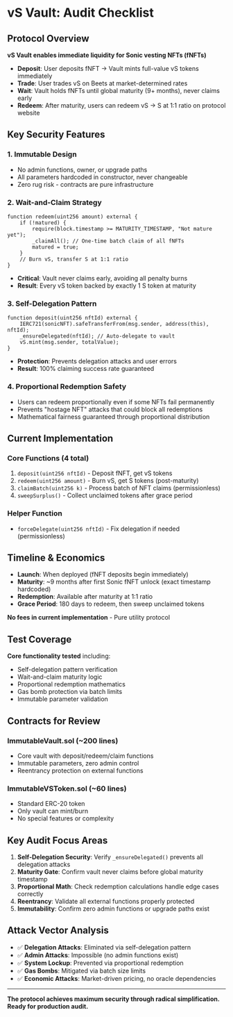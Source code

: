 # vS Vault: Audit Checklist

## Protocol Overview

**vS Vault enables immediate liquidity for Sonic vesting NFTs (fNFTs)**

- **Deposit**: User deposits fNFT → Vault mints full-value vS tokens immediately  
- **Trade**: User trades vS on Beets at market-determined rates
- **Wait**: Vault holds fNFTs until global maturity (9+ months), never claims early
- **Redeem**: After maturity, users can redeem vS → S at 1:1 ratio on protocol website

## Key Security Features

### **1. Immutable Design**
- No admin functions, owner, or upgrade paths
- All parameters hardcoded in constructor, never changeable  
- Zero rug risk - contracts are pure infrastructure

### **2. Wait-and-Claim Strategy**
```solidity
function redeem(uint256 amount) external {
    if (!matured) {
        require(block.timestamp >= MATURITY_TIMESTAMP, "Not mature yet");
        _claimAll(); // One-time batch claim of all fNFTs
        matured = true;
    }
    // Burn vS, transfer S at 1:1 ratio
}
```
- **Critical**: Vault never claims early, avoiding all penalty burns
- **Result**: Every vS token backed by exactly 1 S token at maturity

### **3. Self-Delegation Pattern**
```solidity
function deposit(uint256 nftId) external {
    IERC721(sonicNFT).safeTransferFrom(msg.sender, address(this), nftId);
    _ensureDelegated(nftId); // Auto-delegate to vault
    vS.mint(msg.sender, totalValue);
}
```
- **Protection**: Prevents delegation attacks and user errors
- **Result**: 100% claiming success rate guaranteed

### **4. Proportional Redemption Safety**
- Users can redeem proportionally even if some NFTs fail permanently
- Prevents "hostage NFT" attacks that could block all redemptions
- Mathematical fairness guaranteed through proportional distribution

## Current Implementation

### **Core Functions (4 total)**
1. `deposit(uint256 nftId)` - Deposit fNFT, get vS tokens
2. `redeem(uint256 amount)` - Burn vS, get S tokens (post-maturity)
3. `claimBatch(uint256 k)` - Process batch of NFT claims (permissionless)
4. `sweepSurplus()` - Collect unclaimed tokens after grace period

### **Helper Function**
- `forceDelegate(uint256 nftId)` - Fix delegation if needed (permissionless)

## Timeline & Economics

- **Launch**: When deployed (fNFT deposits begin immediately)
- **Maturity**: ~9 months after first Sonic fNFT unlock (exact timestamp hardcoded)
- **Redemption**: Available after maturity at 1:1 ratio
- **Grace Period**: 180 days to redeem, then sweep unclaimed tokens

**No fees in current implementation** - Pure utility protocol

## Test Coverage

**Core functionality tested** including:
- Self-delegation pattern verification
- Wait-and-claim maturity logic
- Proportional redemption mathematics
- Gas bomb protection via batch limits
- Immutable parameter validation

## Contracts for Review

### **ImmutableVault.sol** (~200 lines)
- Core vault with deposit/redeem/claim functions
- Immutable parameters, zero admin control
- Reentrancy protection on external functions

### **ImmutableVSToken.sol** (~60 lines)  
- Standard ERC-20 token
- Only vault can mint/burn
- No special features or complexity

## Key Audit Focus Areas

1. **Self-Delegation Security**: Verify `_ensureDelegated()` prevents all delegation attacks
2. **Maturity Gate**: Confirm vault never claims before global maturity timestamp
3. **Proportional Math**: Check redemption calculations handle edge cases correctly
4. **Reentrancy**: Validate all external functions properly protected
5. **Immutability**: Confirm zero admin functions or upgrade paths exist

## Attack Vector Analysis

- ✅ **Delegation Attacks**: Eliminated via self-delegation pattern
- ✅ **Admin Attacks**: Impossible (no admin functions exist)
- ✅ **System Lockup**: Prevented via proportional redemption
- ✅ **Gas Bombs**: Mitigated via batch size limits
- ✅ **Economic Attacks**: Market-driven pricing, no oracle dependencies

---

**The protocol achieves maximum security through radical simplification. Ready for production audit.**

